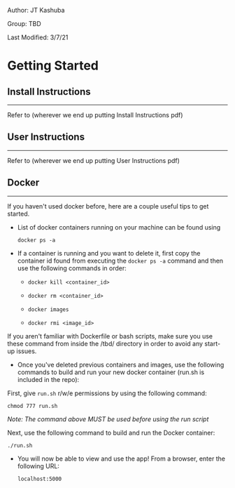 Author: JT Kashuba

Group: TBD

Last Modified: 3/7/21


# Getting Started

## Install Instructions
--------------------------------------------------------------------------------
Refer to (wherever we end up putting Install Instructions pdf)



## User Instructions
--------------------------------------------------------------------------------
Refer to (wherever we end up putting User Instructions pdf)


## Docker
--------------------------------------------------------------------------------
If you haven't used docker before, here are a couple useful tips to get started.

* List of docker containers running on your machine can be found using

  ```
  docker ps -a
  ```

* If a container is running and you want to delete it, first copy the container id found from executing the `docker ps -a` command and then use the following commands in order:


    * `docker kill <container_id>`

    * `docker rm <container_id>`

    * `docker images`

    * `docker rmi <image_id>`


If you aren't familiar with Dockerfile or bash scripts, make sure you use these command from inside the /tbd/ directory in order to avoid any start-up issues.

* Once you've deleted previous containers and images, use the following commands to build and run your new docker container (run.sh is included in the repo):

First, give `run.sh` r/w/e permissions by using the following command:

  ```
  chmod 777 run.sh
  ```

*Note: The command above MUST be used before using the run script*

Next, use the following command to build and run the Docker container:

  ```
  ./run.sh
  ```

* You will now be able to view and use the app! From a browser, enter the following URL:

  ```
  localhost:5000
  ```

